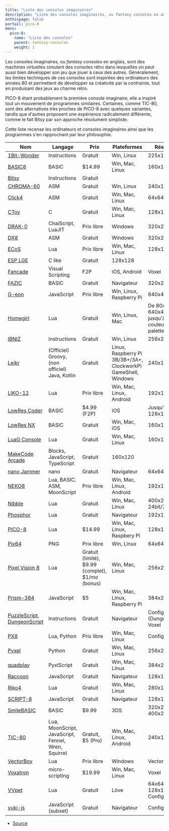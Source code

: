 ```yaml
---
title: "Liste des consoles imaginaires"
description: "Liste des consoles imaginaires, ou fantasy consoles en anglais, gratuites et payantes pour créer vos jeux."
onthispage: false
portail: pico-8
menu:
  pico-8:
    name: "Liste des consoles"
    parent: fantasy-consoles
    weight: 1
---
```


Les consoles imaginaires, ou *fantasy consoles* en anglais, sont des machines virtuelles simulant des consoles rétro dans lesquelles on peut aussi bien développer son jeu que jouer à ceux des autres. Généralement, les limites techniques de ces consoles sont inspirées des ordinateurs des années 80 et permettent de développer sa créativité par la contrainte, tout en produisant des jeux au charme rétro.

PICO-8 étant probablement la première console imaginaire, elle a inspiré tout un mouvement de programmes similaires. Certaines, comme TIC-80, sont des alternatives très proches de PICO-8 avec quelques variantes, tandis que d'autres proposent une expérience radicalement différente, comme le fait Bitsy par son approche résolument simpliste.

Cette liste recense les ordinateurs et consoles imaginaires ainsi que les programmes s'en rapprochant par leur philosophie.

Nom | Langage | Prix | Plateformes | Résolution
--- | --- | --- | --- | ---
[1Bit-Wonder](https://brastin3.itch.io/1bit-wonder) | Instructions | Gratuit | Win, Linux | 225x125
[BASIC8](https://paladin-t.github.io/b8/) | BASIC | $14.99 | Win, Mac, Linux | 160x128
[Bitsy](https://ledoux.itch.io/bitsy) | Instructions | Gratuit
[CHROMA-60](https://arkia.itch.io/chroma-60) | ASM | Gratuit | Win, Linux | 240x135
[Click4](https://github.com/josefnpat/click4) | ASM | Gratuit | Win, Mac, Linux | 64x64
[CToy](https://github.com/anael-seghezzi/CToy) | C | Gratuit | Win, Mac, Linux | 128x128
[DRAK-0](https://github.com/drako0812/DRAK-0) | ChaiScript, LuaJIT | Prix libre | Windows | 320x240
[DX8](https://betajaen.itch.io/dx8) | ASM | Gratuit | Windows | 320x256
[ECoS](https://mljware.itch.io/ecos) | Lua | Prix libre | Win, Mac, Linux | 128x128
[ESP LGE](https://corax89.github.io/esp8266Game/index.html) | C like | Gratuit| 128x128
[Fancade](http://www.fancade.com/) | Visual Scripting | F2P | iOS, Android | Voxel
[FAZIC](https://fazic.fazibear.me/) | BASIC | Gratuit | Navigateur | 320x240
[G-eon](https://github.com/G-eon/g-eon-wiki/wiki) | JavaScript | Prix libre | Win, Linux, Raspberry Pi | 640x480
[Homegirl](https://poeticandroid.itch.io/homegirl) | Lua | Gratuit | Win, Linux, Mac | De 80x45 à 640x480, jusqu'à 256 couleurs, palette 12bit
[IBNIZ](http://pelulamu.net/ibniz/) | Instructions | Gratuit | Win, Linux | 256x256
[Leikr](https://github.com/Torbuntu/Leikr) | (Officiel) Groovy, (non officiel) Java, Kotlin | Gratuit | Linux, Raspberry Pi 3B/3B+/3A+, ClockworkPi GameShell, Windows | 240x160
[LIKO-12](https://ramilego4game.itch.io/liko12) | Lua | Prix libre | Win, Mac, Linux, Android | 192x128
[LowRes Coder](http://lowres.inutilis.com) | BASIC | $4.99 (F2P) | iOS | Jusqu'à 128x128
[LowRes NX](https://lowresnx.inutilis.com/) | BASIC | Gratuit | Win, Mac, iOS | 160x128
[LuaG Console](https://github.com/Vulcalien/LuaG-Console) | Lua | Gratuit | Win, Mac, Linux | 160x160
[MakeCode Arcade](https://arcade.makecode.com/) | Blocks, JavaScript, TypeScript | Gratuit | 160x120
[nano Jammer](https://morgan3d.github.io/nano/) | nano | Gratuit | Navigateur | 64x64
[NEKO8](https://egordorichev.itch.io/neko8) | Lua, BASIC, ASM, MoonScript | Prix libre | Win, Mac, Linux, Android | 192x128
[Nibble](https://docs.nibble.world/) | Lua | Gratuit | Win, Mac, Linux | 400x240 24bit/7bit
[Phosphor](https://mlepage.github.io/phosphor/) | Lua | Gratuit | Navigateur | 192x128
[PICO-8](https://www.lexaloffle.com/pico-8.php) | Lua | $14.99 | Win, Mac, Linux, Raspbery Pi | 128x128 4bit
[Pix64](https://zappedcow.itch.io/pix64) | PNG | Prix libre | Win, Linux | 64x64
[Pixel Vision 8](https://www.pixelvision8.com/) | Lua | Gratuit (limité), $9.99 (complet), $1/mo (bonus) | Win, Mac, Linux | 256x240
[Prism-384](https://grapefruitopia.itch.io/prism-384) | JavaScript | $5 | Win, Mac, Linux, Raspberry Pi | 384x216
[PuzzleScript](https://www.puzzlescript.net/), [DungeonScript](http://dungeonscript.farbs.org/) | Instructions | Gratuit | Navigateur |	Configurable, (DungeonScript) Voxel
[PX8](https://hallucino.itch.io/px8) | Lua, Python | Prix libre | Win, Mac, Linux | Configurable
[Pyxel](https://github.com/kitao/pyxel) | Python | Gratuit | Win, Mac, Linux | 256x256
[quadplay](https://morgan3d.github.io/quadplay/console/quadplay.html?IDE=1) | PyxlScript | Gratuit | Win, Mac, Linux | 384x224
[Raccoon](https://github.com/Lyatus/raccoon) | JavaScript | Gratuit | Navigateur | 128x128
[Riko4](https://github.com/incinirate/riko4) | Lua | Gratuit | Win, Mac, Linux | 280x160
[SCRIPT-8](https://script-8.github.io/) | JavaScript | Gratuit | Navigateur | 128x128
[SmileBASIC](http://smilebasic.com/en/) | BASIC | $9.99 | 3DS | 320x240, 400x240
[TIC-80](https://tic.computer) | Lua, MoonScript, JavaScript, Fennel, Wren, Squirrel | Gratuit, $5 (Pro) | Win, Mac, Linux, Android | 240x136
[VectorBoy](https://melloland.itch.io/vectorboy) | Lua | Prix libre | Windows | Vector
[Voxatron](https://www.lexaloffle.com/voxatron.php) | micro-scripting | $19.99 | Win, Mac, Linux | Voxel
[VVpet](https://github.com/gardrek/VVpet) | Lua | Gratuit | Löve | 64x64x2, 128x128x4, Configurable
[yuki-js](https://github.com/nrkn/yuki-js) | JavaScript (subset) | Gratuit | Navigateur | Configurable

- [Source](https://github.com/paladin-t/fantasy)